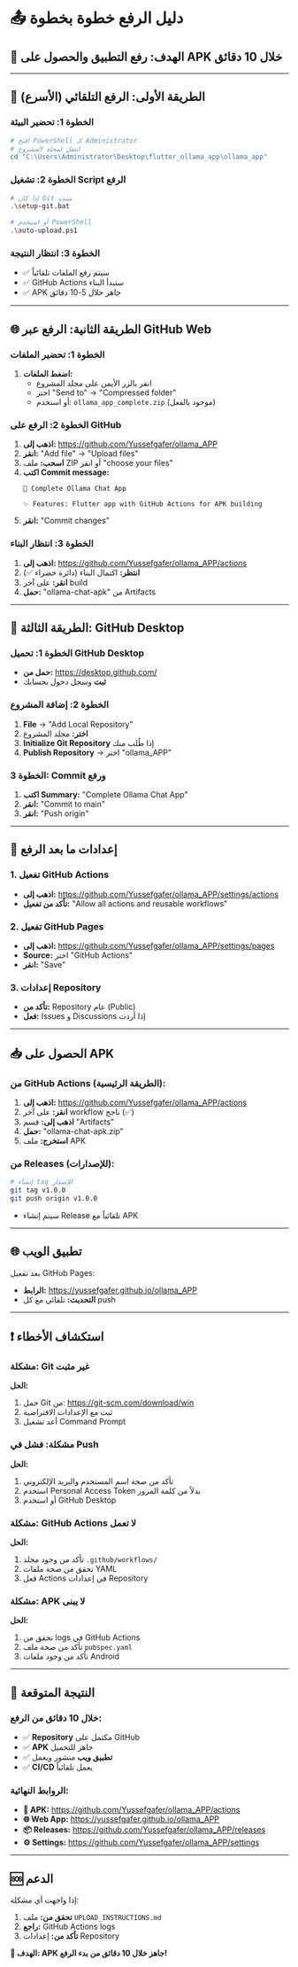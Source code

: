 # 📤 دليل الرفع خطوة بخطوة

## 🎯 الهدف: رفع التطبيق والحصول على APK خلال 10 دقائق

---

## 🚀 الطريقة الأولى: الرفع التلقائي (الأسرع)

### الخطوة 1: تحضير البيئة
```bash
# افتح PowerShell كـ Administrator
# انتقل لمجلد المشروع
cd "C:\Users\Administrator\Desktop\flutter_ollama_app\ollama_app"
```

### الخطوة 2: تشغيل Script الرفع
```bash
# إذا كان Git مثبت
.\setup-git.bat

# أو استخدم PowerShell
.\auto-upload.ps1
```

### الخطوة 3: انتظار النتيجة
- ✅ سيتم رفع الملفات تلقائياً
- ✅ GitHub Actions ستبدأ البناء
- ✅ APK جاهز خلال 5-10 دقائق

---

## 🌐 الطريقة الثانية: الرفع عبر GitHub Web

### الخطوة 1: تحضير الملفات
1. **اضغط الملفات:**
   - انقر بالزر الأيمن على مجلد المشروع
   - اختر "Send to" → "Compressed folder"
   - أو استخدم: `ollama_app_complete.zip` (موجود بالفعل)

### الخطوة 2: الرفع على GitHub
1. **اذهب إلى:** https://github.com/Yussefgafer/ollama_APP
2. **انقر:** "Add file" → "Upload files"
3. **اسحب:** ملف ZIP أو انقر "choose your files"
4. **اكتب Commit message:**
   ```
   🎉 Complete Ollama Chat App
   
   ✨ Features: Flutter app with GitHub Actions for APK building
   ```
5. **انقر:** "Commit changes"

### الخطوة 3: انتظار البناء
1. **اذهب إلى:** https://github.com/Yussefgafer/ollama_APP/actions
2. **انتظر:** اكتمال البناء (دائرة خضراء ✅)
3. **انقر:** على آخر build
4. **حمل:** "ollama-chat-apk" من Artifacts

---

## 📱 الطريقة الثالثة: GitHub Desktop

### الخطوة 1: تحميل GitHub Desktop
- **حمل من:** https://desktop.github.com/
- **ثبت** وسجل دخول بحسابك

### الخطوة 2: إضافة المشروع
1. **File** → "Add Local Repository"
2. **اختر:** مجلد المشروع
3. **Initialize Git Repository** إذا طُلب منك
4. **Publish Repository** → اختر "ollama_APP"

### الخطوة 3: Commit ورفع
1. **اكتب Summary:** "Complete Ollama Chat App"
2. **انقر:** "Commit to main"
3. **انقر:** "Push origin"

---

## 🔧 إعدادات ما بعد الرفع

### 1. تفعيل GitHub Actions
- **اذهب إلى:** https://github.com/Yussefgafer/ollama_APP/settings/actions
- **تأكد من تفعيل:** "Allow all actions and reusable workflows"

### 2. تفعيل GitHub Pages
- **اذهب إلى:** https://github.com/Yussefgafer/ollama_APP/settings/pages
- **Source:** اختر "GitHub Actions"
- **انقر:** "Save"

### 3. إعدادات Repository
- **تأكد من:** Repository عام (Public)
- **فعل:** Issues و Discussions إذا أردت

---

## 📥 الحصول على APK

### من GitHub Actions (الطريقة الرئيسية):
1. **اذهب إلى:** https://github.com/Yussefgafer/ollama_APP/actions
2. **انقر:** على آخر workflow ناجح (✅)
3. **اذهب إلى:** قسم "Artifacts"
4. **حمل:** "ollama-chat-apk.zip"
5. **استخرج:** ملف APK

### من Releases (للإصدارات):
```bash
# إنشاء tag للإصدار
git tag v1.0.0
git push origin v1.0.0
```
- سيتم إنشاء Release تلقائياً مع APK

---

## 🌐 تطبيق الويب

بعد تفعيل GitHub Pages:
- **الرابط:** https://yussefgafer.github.io/ollama_APP
- **التحديث:** تلقائي مع كل push

---

## ❗ استكشاف الأخطاء

### مشكلة: Git غير مثبت
**الحل:**
1. حمل Git من: https://git-scm.com/download/win
2. ثبت مع الإعدادات الافتراضية
3. أعد تشغيل Command Prompt

### مشكلة: فشل في Push
**الحل:**
1. تأكد من صحة اسم المستخدم والبريد الإلكتروني
2. استخدم Personal Access Token بدلاً من كلمة المرور
3. أو استخدم GitHub Desktop

### مشكلة: GitHub Actions لا تعمل
**الحل:**
1. تأكد من وجود مجلد `.github/workflows/`
2. تحقق من صحة ملفات YAML
3. فعل Actions في إعدادات Repository

### مشكلة: APK لا يبنى
**الحل:**
1. تحقق من logs في GitHub Actions
2. تأكد من صحة ملف `pubspec.yaml`
3. تأكد من وجود ملفات Android

---

## 🎉 النتيجة المتوقعة

### خلال 10 دقائق من الرفع:
- ✅ **Repository** مكتمل على GitHub
- ✅ **APK** جاهز للتحميل
- ✅ **تطبيق ويب** منشور ويعمل
- ✅ **CI/CD** يعمل تلقائياً

### الروابط النهائية:
- **📱 APK:** https://github.com/Yussefgafer/ollama_APP/actions
- **🌐 Web App:** https://yussefgafer.github.io/ollama_APP
- **📦 Releases:** https://github.com/Yussefgafer/ollama_APP/releases
- **⚙️ Settings:** https://github.com/Yussefgafer/ollama_APP/settings

---

## 🆘 الدعم

إذا واجهت أي مشكلة:
1. **تحقق من:** ملف `UPLOAD_INSTRUCTIONS.md`
2. **راجع:** GitHub Actions logs
3. **تأكد من:** إعدادات Repository

**🎯 الهدف: APK جاهز خلال 10 دقائق من بدء الرفع!**

